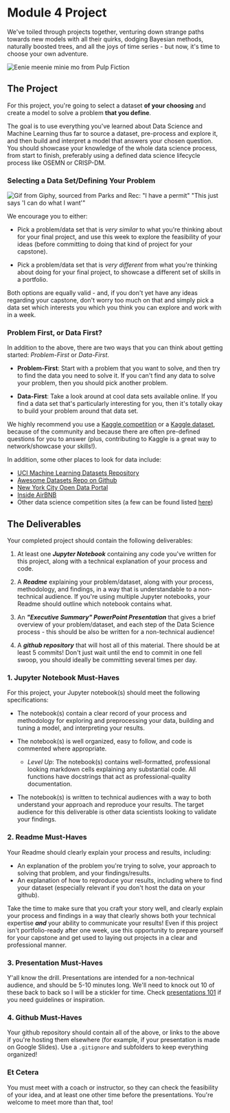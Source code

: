 # Module 4 Project

We've toiled through projects together, venturing down strange paths towards new models with all their quirks, dodging Bayesian methods, naturally boosted trees, and all the joys of time series - but now, it's time to choose your own adventure.

![Eenie meenie minie mo from Pulp Fiction](https://media.giphy.com/media/3o7aTCzQT0DymImfXG/giphy.gif)

## The Project

For this project, you're going to select a dataset **of your choosing** and create a model to solve a problem **that you define**. 

The goal is to use everything you've learned about Data Science and Machine Learning thus far to source a dataset, pre-process and explore it, and then build and interpret a model that answers your chosen question. You should showcase your knowledge of the whole data science process, from start to finish, preferably using a defined data science lifecycle process like OSEMN or CRISP-DM.

### Selecting a Data Set/Defining Your Problem

![Gif from Giphy, sourced from Parks and Rec: "I have a permit" "This just says 'I can do what I want'"](https://media.giphy.com/media/3oEduEHWLW6UiPA1Ww/giphy.gif)

We encourage you to either:

- Pick a problem/data set that is _very similar_ to what you're thinking about for your final project, and use this week to explore the feasibility of your ideas (before committing to doing that kind of project for your capstone).

- Pick a problem/data set that is _very different_ from what you're thinking about doing for your final project, to showcase a different set of skills in a portfolio.

Both options are equally valid - and, if you don't yet have any ideas regarding your capstone, don't worry too much on that and simply pick a data set which interests you which you think you can explore and work with in a week.

### Problem First, or Data First?

In addition to the above, there are two ways that you can think about getting started: _Problem-First_ or _Data-First_. 

- **Problem-First**: Start with a problem that you want to solve, and then try to find the data you need to solve it.  If you can't find any data to solve your problem, then you should pick another problem. 

- **Data-First**: Take a look around at cool data sets available online. If you find a data set that's particularly interesting for you, then it's totally okay to build your problem around that data set. 

We highly recommend you use a [Kaggle competition](https://kaggle.com/competitions) or a [Kaggle dataset](https://www.kaggle.com/datasets), because of the community and because there are often pre-defined questions for you to answer (plus, contributing to Kaggle is a great way to network/showcase your skills!). 

In addition, some other places to look for data include:

* [UCI Machine Learning Datasets Repository](https://archive.ics.uci.edu/ml/datasets.html)
* [Awesome Datasets Repo on Github](https://github.com/awesomedata/awesome-public-datasets)
* [New York City Open Data Portal](https://opendata.cityofnewyork.us/)
* [Inside AirBNB ](http://insideairbnb.com/)
* Other data science competition sites (a few can be found listed [here](https://github.com/interviewBubble/Data-Science-Competitions))

## The Deliverables

Your completed project should contain the following deliverables:

1. At least one **_Jupyter Notebook_** containing any code you've written for this project, along with a technical explanation of your process and code.  

2. A **_Readme_** explaining your problem/dataset, along with your process, methodology, and findings, in a way that is understandable to a non-technical audience. If you're using multiple Jupyter notebooks, your Readme should outline which notebook contains what.

3. An **_"Executive Summary" PowerPoint Presentation_** that gives a brief overview of your problem/dataset, and each step of the Data Science process - this should be also be written for a non-technical audience! 

4. A **_github repository_** that will host all of this material. There should be at least 5 commits! Don't just wait until the end to commit in one fell swoop, you should ideally be committing several times per day.

### 1. Jupyter Notebook Must-Haves

For this project, your Jupyter notebook(s) should meet the following specifications:

* The notebook(s) contain a clear record of your process and methodology for exploring and preprocessing your data, building and tuning a model, and interpreting your results. 

* The notebook(s) is well organized, easy to follow, and code is commented where appropriate.  

    * _Level Up_: The notebook(s) contains well-formatted, professional looking markdown cells explaining any substantial code. All functions have docstrings that act as professional-quality documentation.  

* The notebook(s) is written to technical audiences with a way to both understand your approach and reproduce your results. The target audience for this deliverable is other data scientists looking to validate your findings.  

### 2. Readme Must-Haves

Your Readme should clearly explain your process and results, including:

* An explanation of the problem you're trying to solve, your approach to solving that problem, and your findings/results.
* An explanation of how to reproduce your results, including where to find your dataset (especially relevant if you don't host the data on your github).

Take the time to make sure that you craft your story well, and clearly explain your process and findings in a way that clearly shows both your technical expertise **_and_** your ability to communicate your results! Even if this project isn't portfolio-ready after one week, use this opportunity to prepare yourself for your capstone and get used to laying out projects in a clear and professional manner. 

### 3. Presentation Must-Haves

Y'all know the drill. Presentations are intended for a non-technical audience, and should be 5-10 minutes long. We'll need to knock out 10 of these back to back so I will be a stickler for time. Check [presentations 101](https://docs.google.com/presentation/d/1PBPi3-VKWldvkrEyHNPJJHLKZuL1AApkgGG6DwXE6Zs/edit#slide=id.g522373b1e4_0_0) if you need guidelines or inspiration.  

### 4. Github Must-Haves

Your github repository should contain all of the above, or links to the above if you're hosting them elsewhere (for example, if your presentation is made on Google Slides). Use a `.gitignore` and subfolders to keep everything organized!

### Et Cetera

You must meet with a coach or instructor, so they can check the feasibility of your idea, and at least one other time before the presentations. You're welcome to meet more than that, too!
